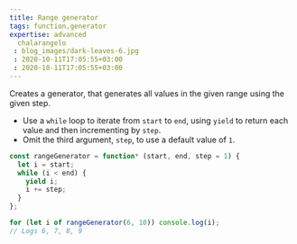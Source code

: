 ```yaml
---
title: Range generator
tags: function,generator
expertise: advanced
  chalarangelo
 : blog_images/dark-leaves-6.jpg
 : 2020-10-11T17:05:55+03:00
 : 2020-10-11T17:05:55+03:00
---
```


Creates a generator, that generates all values in the given range using the given step.

- Use a `while` loop to iterate from `start` to `end`, using `yield` to return each value and then incrementing by `step`.
- Omit the third argument, `step`, to use a default value of `1`.

```js
const rangeGenerator = function* (start, end, step = 1) {
  let i = start;
  while (i < end) {
    yield i;
    i += step;
  }
};
```

```js
for (let i of rangeGenerator(6, 10)) console.log(i);
// Logs 6, 7, 8, 9
```
